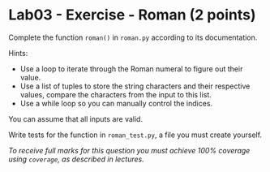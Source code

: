 # Lab03 - Exercise - Roman (2 points)

Complete the function `roman()` in `roman.py` according to its documentation.

Hints:

* Use a loop to iterate through the Roman numeral to figure out their value.
* Use a list of tuples to store the string characters and their respective values, compare the characters from the input to this list.
* Use a while loop so you can manually control the indices.

You can assume that all inputs are valid.

Write tests for the function in `roman_test.py`, a file you must create yourself.

*To receive full marks for this question you must achieve 100% coverage using `coverage`, as described in lectures.*
